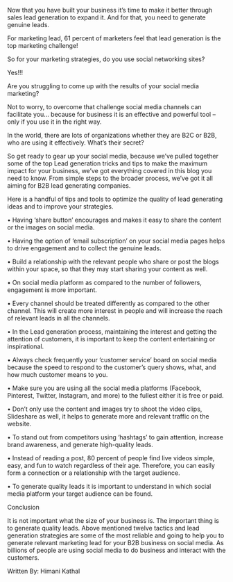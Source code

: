 Now that you have built your business it’s time to make it better through sales lead generation to expand it. And for that, you need to generate genuine leads.

For marketing lead, 61 percent of marketers feel that lead generation is the top marketing challenge!

So for your marketing strategies, do you use social networking sites?

Yes!!!

Are you struggling to come up with the results of your social media marketing?

Not to worry, to overcome that challenge social media channels can facilitate you… because for business it is an effective and powerful tool – only if you use it in the right way.

In the world, there are lots of organizations whether they are B2C or B2B, who are using it effectively. What’s their secret?

So get ready to gear up your social media, because we’ve pulled together some of the top Lead generation tricks and tips to make the maximum impact for your business, we’ve got everything covered in this blog you need to know. From simple steps to the broader process, we’ve got it all aiming for B2B lead generating companies.

Here is a handful of tips and tools to optimize the quality of lead generating ideas and to improve your strategies.

•	Having ‘share button’ encourages and makes it easy to share the content or the images on social media.

•	Having the option of ‘email subscription’ on your social media pages helps to drive engagement and to collect the genuine leads.

•	Build a relationship with the relevant people who share or post the blogs within your space, so that they may start sharing your content as well.

•	On social media platform as compared to the number of followers, engagement is more important.

•	Every channel should be treated differently as compared to the other channel. This will create more interest in people and will increase the reach of relevant leads in all the channels.

•	In the Lead generation process, maintaining the interest and getting the attention of customers, it is important to keep the content entertaining or inspirational.

•	Always check frequently your ‘customer service’ board on social media because the speed to respond to the customer’s query shows, what, and how much customer means to you.

•	Make sure you are using all the social media platforms (Facebook, Pinterest, Twitter, Instagram, and more) to the fullest either it is free or paid.

•	Don’t only use the content and images try to shoot the video clips, Slideshare as well, it helps to generate more and relevant traffic on the website.

•	To stand out from competitors using ‘hashtags’ to gain attention, increase brand awareness, and generate high-quality leads.

•	Instead of reading a post, 80 percent of people find live videos simple, easy, and fun to watch regardless of their age. Therefore, you can easily form a connection or a 
relationship with the target audience.

•	To generate quality leads it is important to understand in which social media platform your target audience can be found.

Conclusion

It is not important what the size of your business is. The important thing is to generate quality leads. Above mentioned twelve tactics and lead generation strategies are some of the most reliable and going to help you to generate relevant marketing lead for your B2B business on social media. As billions of people are using social media to do business and interact with the customers. 

Written By:
Himani Kathal
